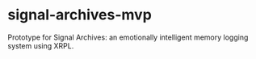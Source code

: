 # signal-archives-mvp
Prototype for Signal Archives: an emotionally intelligent memory logging system using XRPL.
